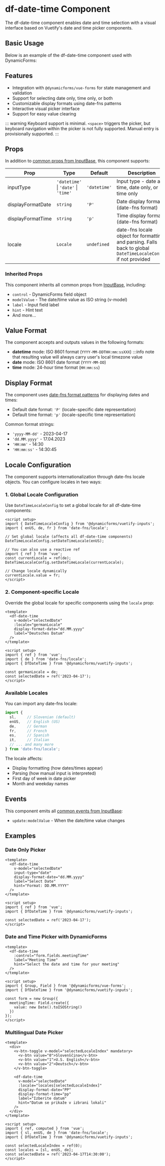 # df-date-time Component

The df-date-time component enables date and time selection with a visual interface based on Vuetify's date and time 
picker components.

## Basic Usage

Below is an example of the df-date-time component used with DynamicForms:

<datetime-basic/>

## Features

- Integration with `@dynamicforms/vue-forms` for state management and validation
- Support for selecting date only, time only, or both
- Customizable display formats using date-fns patterns
- Interactive visual picker interface
- Support for easy value clearing

::: warning
Keyboard support is minimal. `<space>` triggers the picker, but keyboard navigation within the picker is not fully 
supported. Manual entry is provisionally supported.
:::

## Props

In addition to [common props from InputBase](./input-base), this component supports:

| Prop              | Type | Default      | Description                                         |
|-------------------|------|--------------|-----------------------------------------------------|
| inputType         | `'datetime'` \| `'date'` \| `'time'` | `'datetime'` | Input type - date and time, date only, or time only  |
| displayFormatDate | `string` | `'P'`        | Date display format (date-fns format)              |
| displayFormatTime | `string` | `'p'`        | Time display format (date-fns format)              |
| locale            | `Locale` | `undefined`  | date-fns locale object for formatting and parsing. Falls back to global `DateTimeLocaleConfig` if not provided |

### Inherited Props

This component inherits all common props from [InputBase](./input-base), including:
- `control` - DynamicForms field object
- `modelValue` - The date/time value as ISO string (v-model)
- `label` - Input field label
- `hint` - Hint text
- And more...

## Value Format

The component accepts and outputs values in the following formats:

- **datetime** mode: ISO 8601 format (`YYYY-MM-DDTHH:mm:ssXXX`)
  :::info note that resulting value will always carry user's local timezone value
- **date** mode: ISO 8601 date format (`YYYY-MM-DD`)
- **time** mode: 24-hour time format (`HH:mm:ss`)

## Display Format

The component uses [date-fns format patterns](https://date-fns.org/v2.29.3/docs/format) for displaying dates and times:

- Default date format: `'P'` (locale-specific date representation)
- Default time format: `'p'` (locale-specific time representation)

Common format strings:
- `'yyyy-MM-dd'` - 2023-04-17
- `'dd.MM.yyyy'` - 17.04.2023
- `'HH:mm'` - 14:30
- `'HH:mm:ss'` - 14:30:45

## Locale Configuration

The component supports internationalization through date-fns locale objects. You can configure locales in two ways:

### 1. Global Locale Configuration

Use `DateTimeLocaleConfig` to set a global locale for all df-date-time components:

```vue
<script setup>
import { DateTimeLocaleConfig } from '@dynamicforms/vuetify-inputs';
import { enUS, de, fr } from 'date-fns/locale';

// Set global locale (affects all df-date-time components)
DateTimeLocaleConfig.setDateTimeLocale(enUS);

// You can also use a reactive ref
import { ref } from 'vue';
const currentLocale = ref(de);
DateTimeLocaleConfig.setDateTimeLocale(currentLocale);

// Change locale dynamically
currentLocale.value = fr;
</script>
```

### 2. Component-specific Locale

Override the global locale for specific components using the `locale` prop:

```vue
<template>
  <df-date-time
    v-model="selectedDate"
    :locale="germanLocale"
    display-format-date="dd.MM.yyyy"
    label="Deutsches Datum"
  />
</template>

<script setup>
import { ref } from 'vue';
import { de } from 'date-fns/locale';
import { DfDateTime } from '@dynamicforms/vuetify-inputs';

const germanLocale = de;
const selectedDate = ref('2023-04-17');
</script>
```

### Available Locales

You can import any date-fns locale:

```typescript
import { 
  sl,     // Slovenian (default)
  enUS,   // English (US)
  de,     // German
  fr,     // French
  es,     // Spanish
  it,     // Italian
  // ... and many more
} from 'date-fns/locale';
```

The locale affects:
- Display formatting (how dates/times appear)
- Parsing (how manual input is interpreted)
- First day of week in date picker
- Month and weekday names

## Events

This component emits all [common events from InputBase](./input-base):
- `update:modelValue` - When the date/time value changes

## Examples

### Date Only Picker

```vue
<template>
  <df-date-time
    v-model="selectedDate"
    input-type="date"
    display-format-date="dd.MM.yyyy"
    label="Select Date"
    hint="Format: DD.MM.YYYY"
  />
</template>

<script setup>
import { ref } from 'vue';
import { DfDateTime } from '@dynamicforms/vuetify-inputs';

const selectedDate = ref('2023-04-17');
</script>
```

### Date and Time Picker with DynamicForms

```vue
<template>
  <df-date-time
    :control="form.fields.meetingTime"
    label="Meeting Time"
    hint="Select the date and time for your meeting"
  />
</template>

<script setup>
import { Group, Field } from '@dynamicforms/vue-forms';
import { DfDateTime } from '@dynamicforms/vuetify-inputs';

const form = new Group({
  meetingTime: Field.create({ 
    value: new Date().toISOString()
  })
});
</script>
```

### Multilingual Date Picker

```vue
<template>
  <div>
    <v-btn-toggle v-model="selectedLocaleIndex" mandatory>
      <v-btn value="0">Slovenščina</v-btn>
      <v-btn value="1">U.S. English</v-btn>
      <v-btn value="2">Deutsch</v-btn>
    </v-btn-toggle>
    
    <df-date-time
      v-model="selectedDate"
      :locale="locales[selectedLocaleIndex]"
      display-format-date="PP"
      display-format-time="pp"
      label="Izberite datum"
      hint="Datum se prikaže v izbrani lokali"
    />
  </div>
</template>

<script setup>
import { ref, computed } from 'vue';
import { sl, enUS, de } from 'date-fns/locale';
import { DfDateTime } from '@dynamicforms/vuetify-inputs';

const selectedLocaleIndex = ref(0);
const locales = [sl, enUS, de];
const selectedDate = ref('2023-04-17T14:30:00');
</script>
```

<script setup>
import DatetimeBasic from '../components/datetime-basic.vue';
</script>
